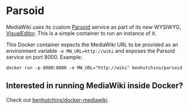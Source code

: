 # Parsoid

MediaWiki uses its custom [Parsoid](https://www.mediawiki.org/wiki/Parsoid) service as part of its new WYSIWYG, [VisualEditor](https://www.mediawiki.org/wiki/VisualEditor). This is a simple container to run an instance of it.

This Docker container expects the MediaWiki URL to be provided as an environment variable `-e MW_URL=http://wiki` and exposes the Parsoid service on port 8000. Example:

	docker run -p 8000:8000 -e MW_URL="http://wiki" benhutchins/parsoid

## Interested in running MediaWiki inside Docker?

Check out [benhutchins/docker-mediawiki](github.com/benhutchins/docker-mediawiki).

